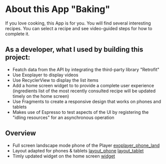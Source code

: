 # About this App "Baking"
 If you love cooking, this App is for you. You will find several interesting recipes. You can select a recipe and see video-guided steps for how to complete it.

## As a developer, what I used by building this project:
- Featch data from the API by integrating the third-party library "Retrofit"
- Use Exoplayer to display videos
- Use RecyclerView to display the list items
- Add a home screen widget to to provide a complete user experience (ingredients list of the most recently consulted recipe will be updated timely on the home screen)
- Use Fragments to create a responsive design that works on phones and tablets
- Makes use of Espresso to test aspects of the UI by registering the "idling resources" for an asynchronous operation

## Overview
- Full screen landscape mode phone of the Player
[exoplayer_phone_land](https://github.com/mcf1727/Baking/blob/master/photos/exoplayer_phone_land.jpg)
- Layout adapted for phones & tablets
[layout_phone](https://github.com/mcf1727/Baking/blob/master/photos/layout_phone.jpg)  [layout_tablet](https://github.com/mcf1727/Baking/blob/master/photos/layout_tablet.jpg)
- Timly updated widget on the home screen
[widget](https://github.com/mcf1727/Baking/blob/master/photos/widget.jpg)
